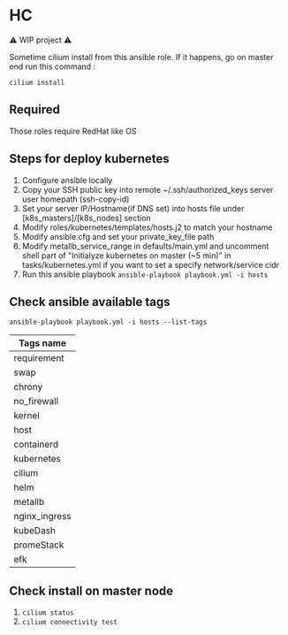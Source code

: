 # HC

:warning: WIP project :warning:

Sometime cilium install from this ansible role.
If it happens, go on master end run this command :

`cilium install`

## Required

Those roles require RedHat like OS
<!---
Disable ipv6
=> /etc/sysctl.conf

net.ipv6.conf.all.disable_ipv6 = 1
net.ipv6.conf.default.disable_ipv6 = 1

apply:
sysctl -p
-->

## Steps for deploy kubernetes

1. Configure ansible locally
2. Copy your SSH public key into remote ~/.ssh/authorized_keys server user homepath (ssh-copy-id)
3. Set your server IP/Hostname(if DNS set) into hosts file under [k8s_masters]/[k8s_nodes] section
4. Modify roles/kubernetes/templates/hosts.j2 to match your hostname
5. Modify ansible.cfg and set your private_key_file path
6. Modify metallb_service_range in defaults/main.yml and uncomment shell part of "Initialyze kubernetes on master (~5 min)" in tasks/kubernetes.yml if you want to set a specify network/service cidr
7. Run this ansible playbook
`ansible-playbook playbook.yml -i hosts`

## Check ansible available tags

`ansible-playbook playbook.yml -i hosts --list-tags`

| Tags name |
| --- |
| requirement |
| swap |
| chrony |
| no_firewall |
| kernel |
| host |
| containerd |
| kubernetes |
| cilium |
| helm |
| metallb |
| nginx_ingress |
| kubeDash |
| promeStack |
| efk |

## Check install on master node

1. `cilium status`
2. `cilium connectivity test`
